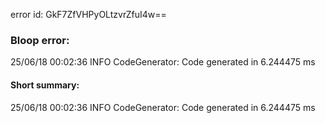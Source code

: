 error id: GkF7ZfVHPyOLtzvrZfuI4w==
### Bloop error:

25/06/18 00:02:36 INFO CodeGenerator: Code generated in 6.244475 ms
#### Short summary: 

25/06/18 00:02:36 INFO CodeGenerator: Code generated in 6.244475 ms